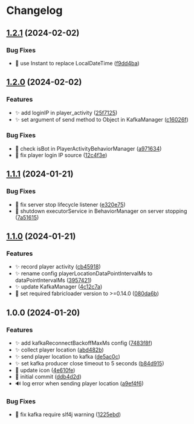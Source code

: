 # Changelog

## [1.2.1](https://github.com/AnzhiZhang/PlayerBehaviorRecord/compare/v1.2.0...v1.2.1) (2024-02-02)


### Bug Fixes

* 🐛 use Instant to replace LocalDateTime ([f9dd4ba](https://github.com/AnzhiZhang/PlayerBehaviorRecord/commit/f9dd4ba17dcb6758157fa72fdeab4b48394a0fbb))

## [1.2.0](https://github.com/AnzhiZhang/PlayerBehaviorRecord/compare/v1.1.1...v1.2.0) (2024-02-02)


### Features

* ✨ add loginIP in player_activity ([25f7125](https://github.com/AnzhiZhang/PlayerBehaviorRecord/commit/25f71259b39b9eb7804e00c55c57c46435b7f62d))
* ✨ set argument of send method to Object in KafkaManager ([c16026f](https://github.com/AnzhiZhang/PlayerBehaviorRecord/commit/c16026f97a7c3c1c40caa27f8d4e5b1fc162873e))


### Bug Fixes

* 🐛 check isBot in PlayerActivityBehaviorManager ([a971634](https://github.com/AnzhiZhang/PlayerBehaviorRecord/commit/a97163421e0e83159029800b15f3fc90516a6269))
* 🐛 fix player login IP source ([12c4f3e](https://github.com/AnzhiZhang/PlayerBehaviorRecord/commit/12c4f3e6adf84f02e53f1636ccc0232689a4c424))

## [1.1.1](https://github.com/AnzhiZhang/PlayerBehaviorRecord/compare/v1.1.0...v1.1.1) (2024-01-21)


### Bug Fixes

* 🐛 fix server stop lifecycle listener ([e320e75](https://github.com/AnzhiZhang/PlayerBehaviorRecord/commit/e320e7582d8010f7c652cdce59f2df16c3d40b32))
* 🐛 shutdown executorService in BehaviorManager on server stopping ([7a51615](https://github.com/AnzhiZhang/PlayerBehaviorRecord/commit/7a5161522395768b3c86136fc12e6e07668d82bf))

## [1.1.0](https://github.com/AnzhiZhang/PlayerBehaviorRecord/compare/v1.0.0...v1.1.0) (2024-01-21)


### Features

* ✨ record player activity ([cb45918](https://github.com/AnzhiZhang/PlayerBehaviorRecord/commit/cb459186c26deaaa5a916cb33367ae9daea72e21))
* ✨ rename config playerLocationDataPointIntervalMs to dataPointIntervalMs ([3957421](https://github.com/AnzhiZhang/PlayerBehaviorRecord/commit/3957421e0f7504b8fd80705f2491db0a487328b8))
* ✨ update KafkaManager ([4c12c7a](https://github.com/AnzhiZhang/PlayerBehaviorRecord/commit/4c12c7aaa5f835404be71ae100b8d1520149823e))
* 🔧 set required fabricloader version to &gt;=0.14.0 ([080da6b](https://github.com/AnzhiZhang/PlayerBehaviorRecord/commit/080da6bb74f176270d3b5fb5ea56421508bfd024))

## 1.0.0 (2024-01-20)


### Features

* ✨ add kafkaReconnectBackoffMaxMs config ([7483f8f](https://github.com/AnzhiZhang/PlayerBehaviorRecord/commit/7483f8fa927d413572751b298054497bbf646021))
* ✨ collect player location ([abd482b](https://github.com/AnzhiZhang/PlayerBehaviorRecord/commit/abd482b68f7e1c269bba230357d1d41e5ac0c1c6))
* ✨ send player location to kafka ([de5ac0c](https://github.com/AnzhiZhang/PlayerBehaviorRecord/commit/de5ac0cd6668bd6436184db960a4359f8b980649))
* ✨ set kafka producer close timeout to 5 seconds ([b84d915](https://github.com/AnzhiZhang/PlayerBehaviorRecord/commit/b84d9153989d8db88b8a64917d110494d9896cce))
* 🍱 update icon ([4e610fe](https://github.com/AnzhiZhang/PlayerBehaviorRecord/commit/4e610fefeec9ab1e334c9e40e1e164c48379990c))
* 🎉 initial commit ([ddb4d2d](https://github.com/AnzhiZhang/PlayerBehaviorRecord/commit/ddb4d2d105b4fec3ec2d26f0eced10cc072fb94d))
* 🔊 log error when sending player location ([a9ef4f6](https://github.com/AnzhiZhang/PlayerBehaviorRecord/commit/a9ef4f65eaaef489f4b5a0c93c1f72c0cb0bb8e3))


### Bug Fixes

* 🚨 fix kafka require slf4j warning ([1225ebd](https://github.com/AnzhiZhang/PlayerBehaviorRecord/commit/1225ebde46c6785c88098b16e49d9ff6612fc0ee))
